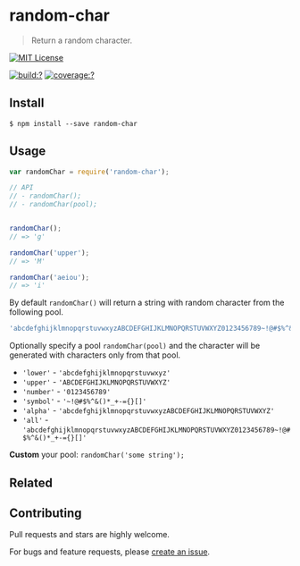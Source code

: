 # random-char
  
> Return a random character.

[![MIT License](https://img.shields.io/badge/license-MIT_License-green.svg?style=flat-square)](https://github.com/mock-end/random-char/blob/master/LICENSE)

[![build:?](https://img.shields.io/travis/mock-end/random-char/master.svg?style=flat-square)](https://travis-ci.org/mock-end/random-char)
[![coverage:?](https://img.shields.io/coveralls/mock-end/random-char/master.svg?style=flat-square)](https://coveralls.io/github/mock-end/random-char)


## Install

```
$ npm install --save random-char 
```


## Usage

```js
var randomChar = require('random-char');

// API
// - randomChar();
// - randomChar(pool);


randomChar();
// => 'g'

randomChar('upper');
// => 'M'

randomChar('aeiou');
// => 'i'
```

By default `randomChar()` will return a string with random character from the following pool.

```js
'abcdefghijklmnopqrstuvwxyzABCDEFGHIJKLMNOPQRSTUVWXYZ0123456789~!@#$%^&()*_+-={}[]'
```

Optionally specify a pool `randomChar(pool)` and the character will be generated with characters only from that pool.

- `'lower'` - `'abcdefghijklmnopqrstuvwxyz'`
- `'upper'` - `'ABCDEFGHIJKLMNOPQRSTUVWXYZ'`
- `'number'` - `'0123456789'`
- `'symbol'` - `'~!@#$%^&()*_+-={}[]'`
- `'alpha'` - `'abcdefghijklmnopqrstuvwxyzABCDEFGHIJKLMNOPQRSTUVWXYZ'`
- `'all'` - `'abcdefghijklmnopqrstuvwxyzABCDEFGHIJKLMNOPQRSTUVWXYZ0123456789~!@#$%^&()*_+-={}[]'`

**Custom** your pool: `randomChar('some string');`


## Related

## Contributing

Pull requests and stars are highly welcome.

For bugs and feature requests, please [create an issue](https://github.com/mock-end/random-char/issues/new).
